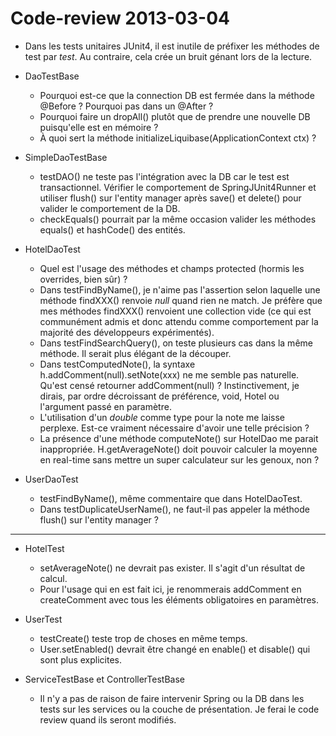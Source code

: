 # Code-review 2013-03-04 #

* Dans les tests unitaires JUnit4, il est inutile de préfixer les méthodes de test par *test*. Au contraire, cela crée un bruit génant lors de la lecture.

* DaoTestBase
  * Pourquoi est-ce que la connection DB est fermée dans la méthode @Before ? Pourquoi pas dans un @After ?
  * Pourquoi faire un dropAll() plutôt que de prendre une nouvelle DB puisqu'elle est en mémoire ?
  * À quoi sert la méthode initializeLiquibase(ApplicationContext ctx) ?
* SimpleDaoTestBase
  * testDAO() ne teste pas l'intégration avec la DB car le test est transactionnel. Vérifier le comportement de SpringJUnit4Runner et utiliser flush() sur l'entity manager après save() et delete() pour valider le comportement de la DB.
  * checkEquals() pourrait par la même occasion valider les méthodes equals() et hashCode() des entités.
* HotelDaoTest
  * Quel est l'usage des méthodes et champs protected (hormis les overrides, bien sûr) ?
  * Dans testFindByName(), je n'aime pas l'assertion selon laquelle une méthode findXXX() renvoie *null* quand rien ne match. Je préfère que mes méthodes findXXX() renvoient une collection vide (ce qui est communément admis et donc attendu comme comportement par la majorité des développeurs expérimentés).
  * Dans testFindSearchQuery(), on teste plusieurs cas dans la même méthode. Il serait plus élégant de la découper.
  * Dans testComputedNote(), la syntaxe h.addComment(null).setNote(xxx) ne me semble pas naturelle. Qu'est censé retourner addComment(null) ? Instinctivement, je dirais, par ordre décroissant de préférence, void, Hotel ou l'argument passé en paramètre.
  * L'utilisation d'un *double* comme type pour la note me laisse perplexe. Est-ce vraiment nécessaire d'avoir une telle précision ?
  * La présence d'une méthode computeNote() sur HotelDao me parait inappropriée. H.getAverageNote() doit pouvoir calculer la moyenne en real-time sans mettre un super calculateur sur les genoux, non ?
* UserDaoTest
  * testFindByName(), même commentaire que dans HotelDaoTest.
  * Dans testDuplicateUserName(), ne faut-il pas appeler la méthode flush() sur l'entity manager ?

---

* HotelTest
  * setAverageNote() ne devrait pas exister. Il s'agit d'un résultat de calcul.
  * Pour l'usage qui en est fait ici, je renommerais addComment en createComment avec tous les éléments obligatoires en paramètres.
* UserTest
  * testCreate() teste trop de choses en même temps.
  * User.setEnabled() devrait être changé en enable() et disable() qui sont plus explicites.

* ServiceTestBase et ControllerTestBase
  * Il n'y a pas de raison de faire intervenir Spring ou la DB dans les tests sur les services ou la couche de présentation. Je ferai le code review quand ils seront modifiés.

